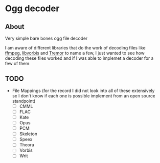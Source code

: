 # Ogg decoder

## About
Very simple bare bones ogg file decoder

I am aware of different libraries that do the work of decoding files like [ffmpeg](http://ffmpeg.org/), [libvorbis](http://vorbis.com/) and [Tremor](https://wiki.xiph.org/Tremor) to name a few, I just wanted to see how decoding these files worked and if I was able to implemet a decoder for a few of them

## TODO

- File Mappings
(for the record I did not look into all of these
extensively so I don't know if each one is possible
implement from an open source standpoint)
  - [ ] CMML
  - [ ] FLAC
  - [ ] Kate
  - [ ] Opus
  - [ ] PCM
  - [ ] Skeleton
  - [ ] Speex
  - [ ] Theora
  - [ ] Vorbis
  - [ ] Writ
